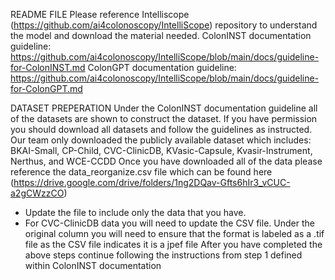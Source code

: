 README FILE
Please reference Intelliscope (https://github.com/ai4colonoscopy/IntelliScope) repository to understand the model and download the material needed.
    ColonINST documentation guideline: https://github.com/ai4colonoscopy/IntelliScope/blob/main/docs/guideline-for-ColonINST.md
    ColonGPT documentation guideline: https://github.com/ai4colonoscopy/IntelliScope/blob/main/docs/guideline-for-ColonGPT.md

DATASET PREPERATION
Under the ColonINST documentation guideline all of the datasets are shown to construct the dataset. If you have permission you should download all datasets and follow the guidelines as instructed. 
Our team only downloaded the publicly available dataset which includes: BKAI-Small, CP-Child, CVC-ClinicDB, KVasic-Capsule, Kvasir-Instrument, Nerthus, and WCE-CCDD
Once you have downloaded all of the data please reference the data_reorganize.csv file which can be found here (https://drive.google.com/drive/folders/1ng2DQav-Gfts6hIr3_vCUC-a2gCWzzCO)
  - Update the file to include only the data that you have.
  - For CVC-ClinicDB data you will need to update the CSV file. Under the original column you will need to ensure that the format is labeled as a .tif file as the CSV file indicates it is a jpef file
After you have completed the above steps continue following the instructions from step 1 defined within ColonINST documentation


